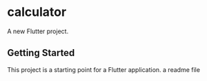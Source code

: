 # calculator

A new Flutter project.

## Getting Started

This project is a starting point for a Flutter application.
a readme file
